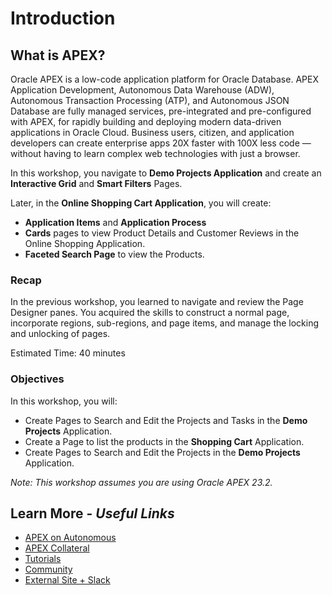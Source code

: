 # Introduction

## **What is APEX?**
Oracle APEX is a low-code application platform for Oracle Database. APEX Application Development, Autonomous Data Warehouse (ADW), Autonomous Transaction Processing (ATP), and Autonomous JSON Database are fully managed services, pre-integrated and pre-configured with APEX, for rapidly building and deploying modern data-driven applications in Oracle Cloud. Business users, citizen, and application developers can create enterprise apps 20X faster with 100X less code — without having to learn complex web technologies with just a browser.

In this workshop, you navigate to **Demo Projects Application** and create an **Interactive Grid** and **Smart Filters** Pages.

Later, in the **Online Shopping Cart Application**, you will create:
  - **Application Items** and **Application Process**
  - **Cards** pages to view Product Details and Customer Reviews in the Online Shopping Application.
  - **Faceted Search Page** to view the Products.

### Recap
In the previous workshop, you learned to navigate and review the Page Designer panes. You acquired the skills to construct a normal page, incorporate regions, sub-regions, and page items, and manage the locking and unlocking of pages.



Estimated Time: 40 minutes

### Objectives

In this workshop, you will:

* Create Pages to Search and Edit the Projects and Tasks in the **Demo Projects** Application.
* Create a Page to list the products in the **Shopping Cart** Application.
* Create Pages to Search and Edit the Projects in the **Demo Projects** Application.

*Note: This workshop assumes you are using Oracle APEX 23.2.*

## Learn More - *Useful Links*

- [APEX on Autonomous](https://apex.oracle.com/autonomous)
- [APEX Collateral](https://www.oracle.com/database/technologies/appdev/apex/collateral.html)
- [Tutorials](https://apex.oracle.com/en/learn/tutorials)
- [Community](https://apex.oracle.com/community)
- [External Site + Slack](http://apex.world)
